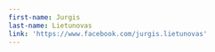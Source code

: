 ```yaml
---
first-name: Jurgis
last-name: Lietunovas
link: 'https://www.facebook.com/jurgis.lietunovas'
---
```


